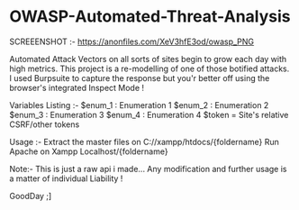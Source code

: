 # OWASP-Automated-Threat-Analysis
SCREEENSHOT :-
https://anonfiles.com/XeV3hfE3od/owasp_PNG

Automated Attack Vectors on all sorts of sites begin to grow each day with high metrics.
This project is a re-modelling of one of those botified attacks.
I used Burpsuite to capture the response but you'r better off using the browser's integrated Inspect Mode !


Variables Listing :-
$enum_1 : Enumeration 1
$enum_2 : Enumeration 2
$enum_3 : Enumeration 3
$enum_4 : Enumeration 4
$token = Site's relative CSRF/other tokens

Usage :-
Extract the master files on C://xampp/htdocs/{foldername}
Run Apache on Xampp
Localhost/{foldername}

Note:-
This is just a raw api i made...
Any modification and further usage is a matter of individual Liability !

GoodDay ;]

